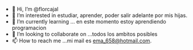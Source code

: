 - 👋 Hi, I’m @florcajal
- 👀 I’m interested in  estudiar, aprender, poder salir adelante por mis hijas.
- 🌱 I’m currently learning ... en este momento estoy aprendiendo programacion
- 💞️ I’m looking to collaborate on ...todos los ambitos posibles
- 📫 How to reach me ...mi mail es ema_658@hotmail.com.

<!---
florcajal/florcajal is a ✨ special ✨ repository because its `README.md` (this file) appears on your GitHub profile.
You can click the Preview link to take a look at your changes.
--->
